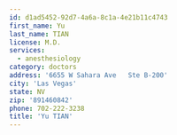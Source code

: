 ```yaml
---
id: d1ad5452-92d7-4a6a-8c1a-4e21b11c4743
first_name: Yu
last_name: TIAN
license: M.D.
services:
  - anesthesiology
category: doctors
address: '6655 W Sahara Ave   Ste B-200'
city: 'Las Vegas'
state: NV
zip: '891460842'
phone: 702-222-3238
title: 'Yu TIAN'
---
```

